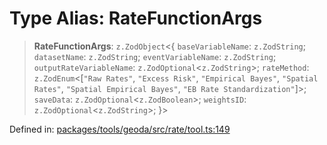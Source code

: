 # Type Alias: RateFunctionArgs

> **RateFunctionArgs**: `z.ZodObject`\<\{ `baseVariableName`: `z.ZodString`; `datasetName`: `z.ZodString`; `eventVariableName`: `z.ZodString`; `outputRateVariableName`: `z.ZodOptional`\<`z.ZodString`\>; `rateMethod`: `z.ZodEnum`\<\[`"Raw Rates"`, `"Excess Risk"`, `"Empirical Bayes"`, `"Spatial Rates"`, `"Spatial Empirical Bayes"`, `"EB Rate Standardization"`\]\>; `saveData`: `z.ZodOptional`\<`z.ZodBoolean`\>; `weightsID`: `z.ZodOptional`\<`z.ZodString`\>; \}\>

Defined in: [packages/tools/geoda/src/rate/tool.ts:149](https://github.com/GeoDaCenter/openassistant/blob/bc4037be52d89829440fcc4aaa1010be73719d16/packages/tools/geoda/src/rate/tool.ts#L149)
